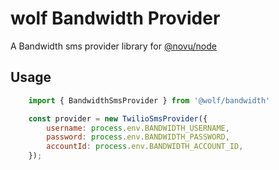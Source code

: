 # wolf Bandwidth Provider

A Bandwidth sms provider library for [@novu/node](https://github.com/wolfhq/wolf)

## Usage

```javascript
    import { BandwidthSmsProvider } from '@wolf/bandwidth'

    const provider = new TwilioSmsProvider({
        username: process.env.BANDWIDTH_USERNAME,
        password: process.env.BANDWIDTH_PASSWORD,
        accountId: process.env.BANDWIDTH_ACCOUNT_ID, 
    });
```
